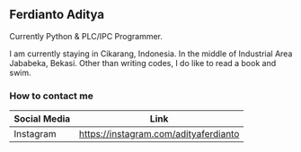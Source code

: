 ## Ferdianto Aditya

Currently Python & PLC/IPC Programmer. 

I am currently staying in Cikarang, Indonesia. In the middle of Industrial Area Jababeka, Bekasi. Other than writing codes, I do like to read a book and swim.

### How to contact me

|  Social Media  | Link  |
|---|---|
|  Instagram |  https://instagram.com/adityaferdianto |
